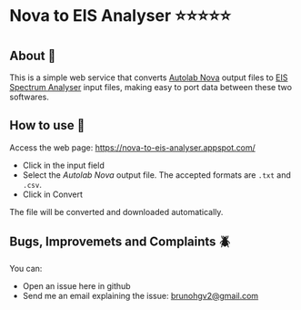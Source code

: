 # Nova to EIS Analyser :star::star::star::star::star:

## About :eyes:

This is a simple web service that converts [Autolab Nova](https://metrohm-autolab.com/Products/Echem/Software/Nova.html) output files to [EIS Spectrum Analyser](http://www.abc.chemistry.bsu.by/vi/analyser/) input files, making easy to port data between these two softwares.

## How to use :book:

Access the web page: https://nova-to-eis-analyser.appspot.com/

- Click in the input field
- Select the *Autolab Nova* output file. The accepted formats are `.txt` and `.csv`.
- Click in Convert

The file will be converted and downloaded automatically.

## Bugs, Improvemets and Complaints :beetle:

You can:

- Open an issue here in github
- Send me an email explaining the issue: brunohgv2@gmail.com
